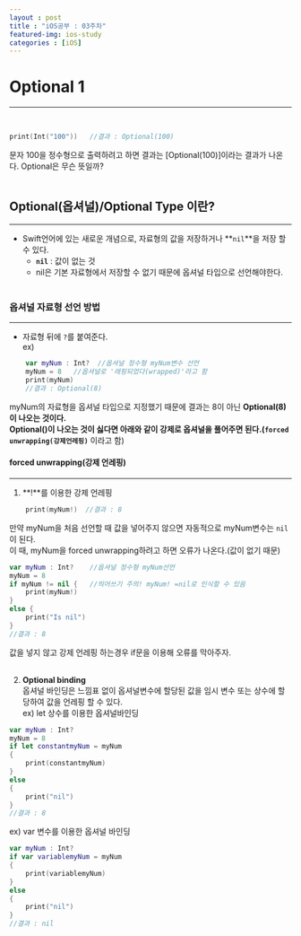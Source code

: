 ```yaml
---
layout : post
title : "iOS공부 : 03주차"
featured-img: ios-study
categories : [iOS]
---
```


# Optional 1
---
<br>

```swift
print(Int("100"))   //결과 : Optional(100)
```
문자 100을 정수형으로 출력하려고 하면 결과는 [Optional(100)]이라는 결과가 나온다.  Optional은 무슨 뜻일까?  
<br>

## Optional(옵셔널)/Optional Type 이란?
---
* Swift언어에 있는 새로운 개념으로, 자료형의 값을 저장하거나 **`nil`**을 저장 할 수 있다.  
    * **`nil`** : 값이 없는 것 
    * nil은 기본 자료형에서 저장할 수 없기 때문에 옵셔널 타입으로 선언해야한다.
    <br>   

### 옵셔널 자료형 선언 방법
---
* 자료형 뒤에 `?`를 붙여준다.  
ex)  
```swift
    var myNum : Int?  //옵셔널 정수형 myNum변수 선언     
    myNum = 8   //옵셔널로 '래핑되었다(wrapped)'라고 함
    print(myNum)
    //결과 : Optional(8)
```  
myNum의 자료형을 옵셔널 타입으로 지정했기 때문에 결과는 8이 아닌 **Optional(8)**이 나오는 것이다.  
Optional()이 나오는 것이 싫다면 아래와 같이 강제로 옵셔널을 풀어주면 된다.(**`forced unwrapping(강제언레핑)`** 이라고 함) 

#### forced unwrapping(강제 언레핑)
---

1. **!**를 이용한 강제 언레핑  

```swift
    print(myNum!)  //결과 : 8
```  
만약 myNum을 처음 선언할 때 값을 넣어주지 않으면 자동적으로 myNum변수는 `nil`이 된다.  
이 때, myNum을 forced unwrapping하려고 하면 오류가 나온다.(값이 없기 때문)  

```swift
var myNum : Int?    //옵셔널 정수형 myNum선언
myNum = 8
if myNum != nil {   //띄어쓰기 주의! myNum! =nil로 인식할 수 있음
    print(myNum!)
}
else {
    print("Is nil")
}
//결과 : 8
```  

값을 넣지 않고 강제 언레핑 하는경우 if문을 이용해 오류를 막아주자.  
<br>

2. **Optional binding**  
옵셔널 바인딩은 느낌표 없이 옵셔널변수에 할당된 값을 임시 변수 또는 상수에 할당하여 값을 언레핑 할 수 있다.   
ex)  let 상수를 이용한 옵셔널바인딩  
```swift
var myNum : Int?
myNum = 8
if let constantmyNum = myNum 
{
    print(constantmyNum)
}
else
{
    print("nil")
}
//결과 : 8
```  
ex) var 변수를 이용한 옵셔널 바인딩
```swift
var myNum : Int?
if var variablemyNum = myNum 
{
    print(variablemyNum)
}
else
{
    print("nil")
}
//결과 : nil
```  


















